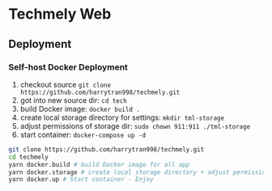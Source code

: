 # Techmely Web


## Deployment

### Self-host Docker Deployment

1. checkout source ```git clone https://github.com/harrytran998/techmely.git```
1. got into new source dir: ```cd tech```
1. build Docker image: ```docker build .```
1. create local storage directory for settings: ```mkdir tml-storage```
1. adjust permissions of storage dir: ```sudo chown 911:911 ./tml-storage```
1. start container: ```docker-compose up -d```


```sh
git clone https://github.com/harrytran998/techmely.git
cd techmely
yarn docker.build # build Docker image for all app
yarn docker.storage # create local storage directory + adjust permissions of storage dir
yarn docker.up # Start container - Enjoy
```